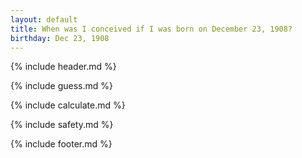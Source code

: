 ```yaml
---
layout: default
title: When was I conceived if I was born on December 23, 1908?
birthday: Dec 23, 1908
---
```


{% include header.md %}

{% include guess.md %}

{% include calculate.md %}

{% include safety.md %}

{% include footer.md %}



